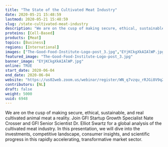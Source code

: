 ```yaml
---
title: "The State of the Cultivated Meat Industry"
date: 2020-05-21 15:48:59
lastmod: 2020-05-21 15:48:59
slug: /state-cultivated-meat-industry
description: "We are on the cusp of making secure, ethical, sustainable, and real cultivated animal meat a reality. Join GFI Startup Growth Specialist Nate Crosser and GFI Senior Scientist Dr. Elliot Swartz for a global analysis of the cultivated meat industry. In this presentation, we will dive into the investments, competitive landscape, consumer insights, and scientific progress in this rapidly accelerating, transformative market sector."
proteins: [Cell-Based]
products: [Meat]
topics: [Business]
regions: [International]
images: ["The-Good-Food-Institute-Logo-post_3.jpg","EYjKCkgXkAIAlWP.jpg"]
featured_image: "The-Good-Food-Institute-Logo-post_3.jpg"
banner_image: "EYjKCkgXkAIAlWP.jpg"
online: TRUE
start_date: 2020-06-04
end_date: 2020-06-04
website: "https://us02web.zoom.us/webinar/register/WN_q7vzqu_rRJGi8V9qZbT9ww"
contributors: [NL]
draft: false
weight: 5000
uuid: 6948
---
```

<p>We are on the cusp of making secure, ethical, sustainable, and real cultivated animal meat a reality. Join GFI Startup Growth Specialist Nate Crosser and GFI Senior Scientist Dr. Elliot Swartz for a global analysis of the cultivated meat industry. In this presentation, we will dive into the investments, competitive landscape, consumer insights, and scientific progress in this rapidly accelerating, transformative market sector.</p>
